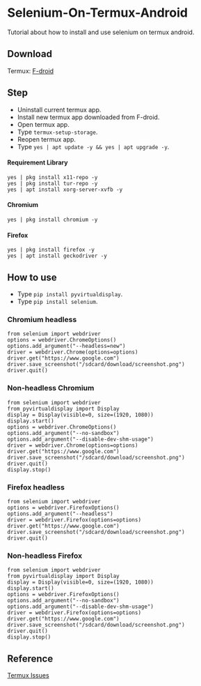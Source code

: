 # Selenium-On-Termux-Android
Tutorial about how to install and use selenium on termux android.

Download
--------

Termux: [F-droid](https://f-droid.org/repo/com.termux_118.apk)

Step
-----

- Uninstall current termux app.
- Install new termux app downloaded from F-droid.
- Open termux app.
- Type ```termux-setup-storage```.
- Reopen termux app.
- Type ```yes | apt update -y && yes | apt upgrade -y```.

#### Requirement Library
```
yes | pkg install x11-repo -y
yes | pkg install tur-repo -y
yes | apt install xorg-server-xvfb -y
```

#### Chromium
```
yes | pkg install chromium -y
```

#### Firefox
```
yes | pkg install firefox -y
yes | apt install geckodriver -y
```

How to use
---------

- Type ```pip install pyvirtualdisplay```.
- Type ```pip install selenium```.

### Chromium headless
```
from selenium import webdriver
options = webdriver.ChromeOptions()
options.add_argument("--headless=new")
driver = webdriver.Chrome(options=options)
driver.get("https://www.google.com")
driver.save_screenshot("/sdcard/download/screenshot.png")
driver.quit()
```

### Non-headless Chromium
```
from selenium import webdriver
from pyvirtualdisplay import Display
display = Display(visible=0, size=(1920, 1080))
display.start()
options = webdriver.ChromeOptions()
options.add_argument("--no-sandbox")
options.add_argument("--disable-dev-shm-usage")
driver = webdriver.Chrome(options=options)
driver.get("https://www.google.com")
driver.save_screenshot("/sdcard/download/screenshot.png")
driver.quit()
display.stop()
```

### Firefox headless
```
from selenium import webdriver
options = webdriver.FirefoxOptions()
options.add_argument("--headless")
driver = webdriver.Firefox(options=options)
driver.get("https://www.google.com")
driver.save_screenshot("/sdcard/download/screenshot.png")
driver.quit()
```

### Non-headless Firefox
```
from selenium import webdriver
from pyvirtualdisplay import Display
display = Display(visible=0, size=(1920, 1080))
display.start()
options = webdriver.FirefoxOptions()
options.add_argument("--no-sandbox")
options.add_argument("--disable-dev-shm-usage")
driver = webdriver.Firefox(options=options)
driver.get("https://www.google.com")
driver.save_screenshot("/sdcard/download/screenshot.png")
driver.quit()
display.stop()
```

Reference
---------

[Termux Issues](https://github.com/termux/termux-packages/issues/2149)
